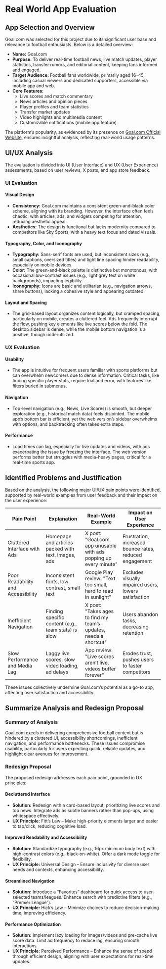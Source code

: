 # Real World App Evaluation

## App Selection and Overview

Goal.com was selected for this project due to its significant user base and relevance to football enthusiasts. Below is a detailed overview:

- **Name:** Goal.com  
- **Purpose:** To deliver real-time football news, live match updates, player statistics, transfer rumors, and editorial content, keeping fans informed and engaged.  
- **Target Audience:** Football fans worldwide, primarily aged 16–45, including casual viewers and dedicated supporters, accessible via mobile app and web.  
- **Core Features:**  
  - Live scores and match commentary  
  - News articles and opinion pieces  
  - Player profiles and team statistics  
  - Transfer market updates  
  - Video highlights and multimedia content  
  - Customizable notifications (mobile app feature)  

The platform’s popularity, as evidenced by its presence on [Goal.com Official Website](https://www.goal.com/), ensures insightful analysis, reflecting real-world usage patterns.

## UI/UX Analysis

The evaluation is divided into UI (User Interface) and UX (User Experience) assessments, based on user reviews, X posts, and app store feedback.

### UI Evaluation

#### Visual Design
- **Consistency:** Goal.com maintains a consistent green-and-black color scheme, aligning with its branding. However, the interface often feels chaotic, with articles, ads, and widgets competing for attention, reducing aesthetic appeal.  
- **Aesthetics:** The design is functional but lacks modernity compared to competitors like Sky Sports, with a heavy text focus and dated visuals.

#### Typography, Color, and Iconography
- **Typography:** Sans-serif fonts are used, but inconsistent sizes (e.g., small captions, oversized titles) and tight line spacing hinder readability, especially on mobile devices.  
- **Color:** The green-and-black palette is distinctive but monotonous, with occasional low-contrast issues (e.g., light grey text on white backgrounds), impacting legibility.  
- **Iconography:** Icons are basic and utilitarian (e.g., navigation arrows, share buttons), lacking a cohesive style and appearing outdated.

#### Layout and Spacing
- The grid-based layout organizes content logically, but cramped spacing, particularly on mobile, creates a cluttered feel. Ads frequently interrupt the flow, pushing key elements like live scores below the fold. The desktop sidebar is dense, while the mobile bottom navigation is a positive, though underutilized.

### UX Evaluation

#### Usability
- The app is intuitive for frequent users familiar with sports platforms but can overwhelm newcomers due to dense information. Critical tasks, like finding specific player stats, require trial and error, with features like filters buried in submenus.

#### Navigation
- Top-level navigation (e.g., News, Live Scores) is smooth, but deeper exploration (e.g., historical match data) feels disjointed. The mobile app’s bottom bar is efficient, yet the web version’s sidebar overwhelms with options, and backtracking often takes extra steps.

#### Performance
- Load times can lag, especially for live updates and videos, with ads exacerbating the issue by freezing the interface. The web version performs better but struggles with media-heavy pages, critical for a real-time sports app.

## Identified Problems and Justification

Based on the analysis, the following major UI/UX pain points were identified, supported by real-world examples from user feedback and their impact on the user experience:

| Pain Point                     | Explanation                                      | Real-World Example                                      | Impact on User Experience                     |
|--------------------------------|--------------------------------------------------|--------------------------------------------------------|-----------------------------------------------|
| Cluttered Interface with Ads   | Homepage and articles packed with text, images, ads | X post: "Goal.com app unusable with ads popping up every minute" | Frustration, increased bounce rates, reduced engagement |
| Poor Readability and Accessibility | Inconsistent fonts, low contrast, small text | Google Play review: "Text too small, hard to read in sunlight" | Excludes visually impaired users, lowers satisfaction |
| Inefficient Navigation         | Finding specific content (e.g., team stats) is slow | X post: "Takes ages to find my team’s updates, needs a shortcut" | Users abandon tasks, decreasing retention     |
| Slow Performance and Media Lag | Laggy live scores, slow video loading, ad delays | App review: "Live scores aren’t live, videos buffer forever" | Erodes trust, pushes users to faster competitors |

These issues collectively undermine Goal.com’s potential as a go-to app, affecting user satisfaction and accessibility.

## Summarize Analysis and Redesign Proposal

### Summary of Analysis

Goal.com excels in delivering comprehensive football content but is hindered by a cluttered UI, accessibility shortcomings, inefficient navigation, and performance bottlenecks. These issues compromise usability, particularly for users expecting quick, reliable updates, and highlight clear avenues for improvement.

### Redesign Proposal

The proposed redesign addresses each pain point, grounded in UX principles:

#### Decluttered Interface
- **Solution:** Redesign with a card-based layout, prioritizing live scores and top news. Integrate ads as subtle banners rather than pop-ups, using whitespace effectively.  
- **UX Principle:** Fitt’s Law – Make high-priority elements larger and easier to tap/click, reducing cognitive load.

#### Improved Readability and Accessibility
- **Solution:** Standardize typography (e.g., 16px minimum body text) with high-contrast colors (e.g., black-on-white). Offer a dark mode toggle for flexibility.  
- **UX Principle:** Universal Design – Ensure inclusivity for diverse user needs and contexts, enhancing accessibility.

#### Streamlined Navigation
- **Solution:** Introduce a “Favorites” dashboard for quick access to user-selected teams/leagues. Enhance search with predictive filters (e.g., “Premier League”).  
- **UX Principle:** Hick’s Law – Minimize choices to reduce decision-making time, improving efficiency.

#### Performance Optimization
- **Solution:** Implement lazy loading for images/videos and pre-cache live score data. Limit ad frequency to reduce lag, ensuring smooth interactions.  
- **UX Principle:** Perceived Performance – Enhance the sense of speed through efficient design, aligning with user expectations for real-time updates.
